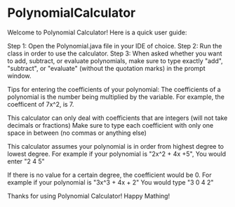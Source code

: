 # PolynomialCalculator

Welcome to Polynomial Calculator! Here is a quick user guide:

Step 1: Open the Polynomial.java file in your IDE of choice.
Step 2: Run the class in order to use the calculator.
Step 3: When asked whether you want to add, subtract, or evaluate polynomials, make sure to type exactly "add", "subtract", or "evaluate" (without the quotation marks) in the prompt window.


Tips for entering the coefficients of your polynomial:
The coefficients of a polynomial is the number being multiplied by the variable. 
For example, the coefficent of 7x^2, is 7.

This calculator can only deal with coefficients that are integers (will not take decimals or fractions)
Make sure to type each coefficient with only one space in between (no commas or anything else)

This calculator assumes your polynomial is in order from highest degree to lowest degree.
For example if your polynomial is "2x^2 + 4x +5",
You would enter "2 4 5"

If there is no value for a certain degree, the coefficient would be 0. 
For example if your polynomial is "3x^3 + 4x + 2"
You would type "3 0 4 2"


Thanks for using Polynomial Calculator! Happy Mathing!

